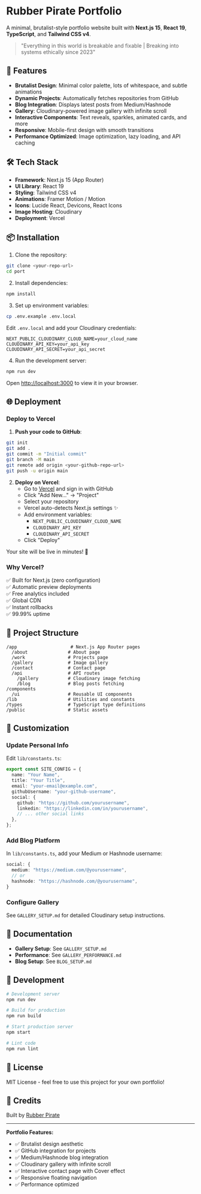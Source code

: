 # Rubber Pirate Portfolio

A minimal, brutalist-style portfolio website built with **Next.js 15**, **React 19**, **TypeScript**, and **Tailwind CSS v4**.

> "Everything in this world is breakable and fixable | Breaking into systems ethically since 2023"

## 🚀 Features

- **Brutalist Design**: Minimal color palette, lots of whitespace, and subtle animations
- **Dynamic Projects**: Automatically fetches repositories from GitHub
- **Blog Integration**: Displays latest posts from Medium/Hashnode
- **Gallery**: Cloudinary-powered image gallery with infinite scroll
- **Interactive Components**: Text reveals, sparkles, animated cards, and more
- **Responsive**: Mobile-first design with smooth transitions
- **Performance Optimized**: Image optimization, lazy loading, and API caching

## 🛠️ Tech Stack

- **Framework**: Next.js 15 (App Router)
- **UI Library**: React 19
- **Styling**: Tailwind CSS v4
- **Animations**: Framer Motion / Motion
- **Icons**: Lucide React, Devicons, React Icons
- **Image Hosting**: Cloudinary
- **Deployment**: Vercel

## 📦 Installation

1. Clone the repository:
```bash
git clone <your-repo-url>
cd port
```

2. Install dependencies:
```bash
npm install
```

3. Set up environment variables:
```bash
cp .env.example .env.local
```

Edit `.env.local` and add your Cloudinary credentials:
```env
NEXT_PUBLIC_CLOUDINARY_CLOUD_NAME=your_cloud_name
CLOUDINARY_API_KEY=your_api_key
CLOUDINARY_API_SECRET=your_api_secret
```

4. Run the development server:
```bash
npm run dev
```

Open [http://localhost:3000](http://localhost:3000) to view it in your browser.

## 🌐 Deployment

### Deploy to Vercel

1. **Push your code to GitHub**:
```bash
git init
git add .
git commit -m "Initial commit"
git branch -M main
git remote add origin <your-github-repo-url>
git push -u origin main
```

2. **Deploy on Vercel**:
   - Go to [Vercel](https://vercel.com) and sign in with GitHub
   - Click "Add New..." → "Project"
   - Select your repository
   - Vercel auto-detects Next.js settings ✨
   - Add environment variables:
     - `NEXT_PUBLIC_CLOUDINARY_CLOUD_NAME`
     - `CLOUDINARY_API_KEY`
     - `CLOUDINARY_API_SECRET`
   - Click "Deploy"

Your site will be live in minutes! 🎉

### Why Vercel?

✅ Built for Next.js (zero configuration)  
✅ Automatic preview deployments  
✅ Free analytics included  
✅ Global CDN  
✅ Instant rollbacks  
✅ 99.99% uptime  

## 📁 Project Structure

```
/app                    # Next.js App Router pages
  /about               # About page
  /work                # Projects page
  /gallery             # Image gallery
  /contact             # Contact page
  /api                 # API routes
    /gallery           # Cloudinary image fetching
    /blog              # Blog posts fetching
/components
  /ui                  # Reusable UI components
/lib                   # Utilities and constants
/types                 # TypeScript type definitions
/public                # Static assets
```

## 🎨 Customization

### Update Personal Info

Edit `lib/constants.ts`:
```typescript
export const SITE_CONFIG = {
  name: "Your Name",
  title: "Your Title",
  email: "your-email@example.com",
  githubUsername: "your-github-username",
  social: {
    github: "https://github.com/yourusername",
    linkedin: "https://linkedin.com/in/yourusername",
    // ... other social links
  },
};
```

### Add Blog Platform

In `lib/constants.ts`, add your Medium or Hashnode username:
```typescript
social: {
  medium: "https://medium.com/@yourusername",
  // or
  hashnode: "https://hashnode.com/@yourusername",
}
```

### Configure Gallery

See `GALLERY_SETUP.md` for detailed Cloudinary setup instructions.

## 📝 Documentation

- **Gallery Setup**: See `GALLERY_SETUP.md`
- **Performance**: See `GALLERY_PERFORMANCE.md`
- **Blog Setup**: See `BLOG_SETUP.md`

## 🔧 Development

```bash
# Development server
npm run dev

# Build for production
npm run build

# Start production server
npm start

# Lint code
npm run lint
```

## 📄 License

MIT License - feel free to use this project for your own portfolio!

## 🙏 Credits

Built by [Rubber Pirate](https://github.com/rubberpirate)

---

**Portfolio Features:**
- ✅ Brutalist design aesthetic
- ✅ GitHub integration for projects
- ✅ Medium/Hashnode blog integration
- ✅ Cloudinary gallery with infinite scroll
- ✅ Interactive contact page with Cover effect
- ✅ Responsive floating navigation
- ✅ Performance optimized

